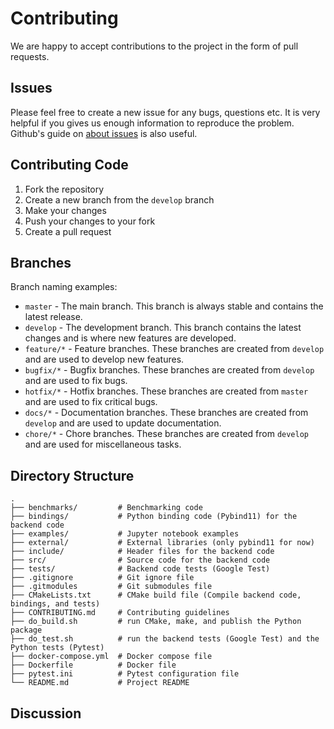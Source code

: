 
# Contributing 

We are happy to accept contributions to the project in the form of pull requests.

## Issues

Please feel free to create a new issue for any bugs, questions etc. 
It is very helpful if you gives us enough information to reproduce the problem. 
Github's guide on [about issues](https://guides.github.com/features/issues/) is also useful.

## Contributing Code

1. Fork the repository
2. Create a new branch from the `develop` branch
3. Make your changes
4. Push your changes to your fork
5. Create a pull request

## Branches

Branch naming examples:
- `master` - The main branch. This branch is always stable and contains the latest release.
- `develop` - The development branch. This branch contains the latest changes and is where new features are developed.
- `feature/*` - Feature branches. These branches are created from `develop` and are used to develop new features.
- `bugfix/*` - Bugfix branches. These branches are created from `develop` and are used to fix bugs.
- `hotfix/*` - Hotfix branches. These branches are created from `master` and are used to fix critical bugs.
- `docs/*` - Documentation branches. These branches are created from `develop` and are used to update documentation.
- `chore/*` - Chore branches. These branches are created from `develop` and are used for miscellaneous tasks.

## Directory Structure

```plaintext
.
├── benchmarks/         # Benchmarking code
├── bindings/           # Python binding code (Pybind11) for the backend code
├── examples/           # Jupyter notebook examples
├── external/           # External libraries (only pybind11 for now)
├── include/            # Header files for the backend code
├── src/                # Source code for the backend code
├── tests/              # Backend code tests (Google Test)
├── .gitignore          # Git ignore file
├── .gitmodules         # Git submodules file
├── CMakeLists.txt      # CMake build file (Compile backend code, bindings, and tests)
├── CONTRIBUTING.md     # Contributing guidelines
├── do_build.sh         # run CMake, make, and publish the Python package
├── do_test.sh          # run the backend tests (Google Test) and the Python tests (Pytest)
├── docker-compose.yml  # Docker compose file
├── Dockerfile          # Docker file
├── pytest.ini          # Pytest configuration file
└── README.md           # Project README
```

## Discussion
<!-- TBD -->

